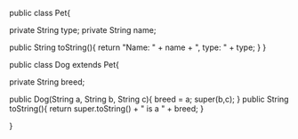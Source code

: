 public class Pet{

private String type;
private String name;

public String toString(){
  return "Name: " + name + ", type: " + type;
}
}

public class Dog extends Pet{

private String breed;

public Dog(String a, String b, String c){
  breed = a;
  super(b,c);
}
public String toString(){
  return super.toString() + " is a " + breed;
}

}
